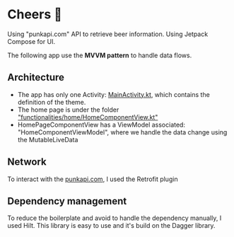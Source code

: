 # Cheers 🍻
Using "punkapi.com" API to retrieve beer information. Using Jetpack Compose for UI.

The following app use the **MVVM pattern** to handle data flows.

## Architecture

- The app has only one Activity: [MainActivity.kt](https://github.com/federicoviceconti/Cheers/blob/master/app/src/main/java/open/vice/cheers/MainActivity.kt), 
which contains the definition of the theme.
- The home page is under the folder ["functionalities/home/HomeComponentView.kt"](https://github.com/federicoviceconti/Cheers/blob/master/app/src/main/java/open/vice/cheers/functionalities/home/HomeComponentView.kt)
- HomePageComponentView has a ViewModel associated: "HomeComponentViewModel", where we handle the data change using the MutableLiveData

## Network

To interact with the [punkapi.com](PunkApi), I used the Retrofit plugin

## Dependency management

To reduce the boilerplate and avoid to handle the dependency manually, I used Hilt. 
This library is easy to use and it's build on the Dagger library.
